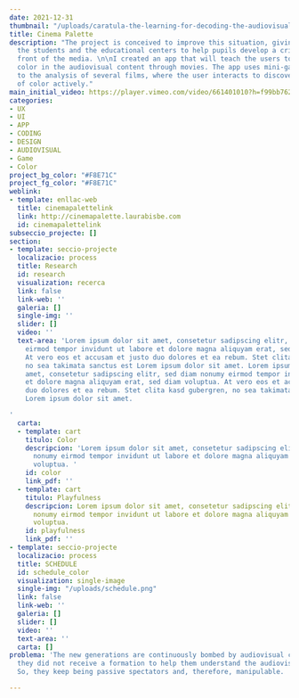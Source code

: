 ```yaml
---
date: 2021-12-31
thumbnail: "/uploads/caratula-the-learning-for-decoding-the-audiovisual-narrative-how-to-educate-the-critical-gaze-of-the-new-generations-laurabisbe.jpg"
title: Cinema Palette
description: "The project is conceived to improve this situation, giving tools to
  the students and the educational centers to help pupils develop a critical eye in
  front of the media. \n\nI created an app that will teach the users to analyze the
  color in the audiovisual content through movies. The app uses mini-games that lead
  to the analysis of several films, where the user interacts to discover the meaning
  of color actively."
main_initial_video: https://player.vimeo.com/video/661401010?h=f99bb762fd&amp;muted=1&amp;quality=720p&amp;autoplay=1&amp;loop=1&amp;api=1&amp;background=1
categories:
- UX
- UI
- APP
- CODING
- DESIGN
- AUDIOVISUAL
- Game
- Color
project_bg_color: "#F8E71C"
project_fg_color: "#F8E71C"
weblink:
- template: enllac-web
  title: cinemapalettelink
  link: http://cinemapalette.laurabisbe.com
  id: cinemapalettelink
subseccio_projecte: []
section:
- template: seccio-projecte
  localizacio: process
  title: Research
  id: research
  visualization: recerca
  link: false
  link-web: ''
  galeria: []
  single-img: ''
  slider: []
  video: ''
  text-area: 'Lorem ipsum dolor sit amet, consetetur sadipscing elitr, sed diam nonumy
    eirmod tempor invidunt ut labore et dolore magna aliquyam erat, sed diam voluptua.
    At vero eos et accusam et justo duo dolores et ea rebum. Stet clita kasd gubergren,
    no sea takimata sanctus est Lorem ipsum dolor sit amet. Lorem ipsum dolor sit
    amet, consetetur sadipscing elitr, sed diam nonumy eirmod tempor invidunt ut labore
    et dolore magna aliquyam erat, sed diam voluptua. At vero eos et accusam et justo
    duo dolores et ea rebum. Stet clita kasd gubergren, no sea takimata sanctus est
    Lorem ipsum dolor sit amet.

'
  carta:
  - template: cart
    titulo: Color
    descripcion: 'Lorem ipsum dolor sit amet, consetetur sadipscing elitr, sed diam
      nonumy eirmod tempor invidunt ut labore et dolore magna aliquyam erat, sed diam
      voluptua. '
    id: color
    link_pdf: ''
  - template: cart
    titulo: Playfulness
    descripcion: Lorem ipsum dolor sit amet, consetetur sadipscing elitr, sed diam
      nonumy eirmod tempor invidunt ut labore et dolore magna aliquyam erat, sed diam
      voluptua.
    id: playfulness
    link_pdf: ''
- template: seccio-projecte
  localizacio: process
  title: SCHEDULE
  id: schedule_color
  visualization: single-image
  single-img: "/uploads/schedule.png"
  link: false
  link-web: ''
  galeria: []
  slider: []
  video: ''
  text-area: ''
  carta: []
problema: 'The new generations are continuously bombed by audiovisual content, but
  they did not receive a formation to help them understand the audiovisual narrative.
  So, they keep being passive spectators and, therefore, manipulable. '

---
```

